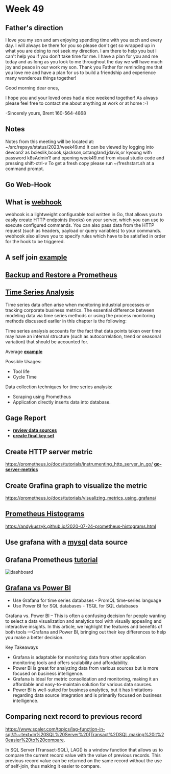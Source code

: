 # Week 49

## Father's direction

I love you my son and am enjoying spending time with you each and every day. I will always be there for you so please don't get so wrapped up in what you are doing to not seek my direction.  I am there to help you but I can't help you if you don't take time for me.  I have a plan for you and me today and as long as you look to me throughout the day we will have much joy and peace in our work my son.  Thank you Father for reminding me that you love me and have a plan for us to build a friendship and experience many wonderous things together!

Good morning dear ones,

I hope you and your loved ones had a nice weekend together!  As always please feel free to contact me about anything at work or at home :-)

-Sincerely yours,
Brent
160-564-4868

## Notes

Notes from this meeting will be located at: ~/src/repsys/status/2023/week49.md
It can be viewed by logging into devcon2 as bcieslik,bcook,sjackson,cstangland,jdavis,or kyoung with password k8sAdmin1! and opening week49.md from visual studio code and pressing shift-ctrl-v
To get a fresh copy please run ~/freshstart.sh at a command prompt.

## Go Web-Hook

## What is **[webhook](https://github.com/adnanh/webhook)**

webhook is a lightweight configurable tool written in Go, that allows you to easily create HTTP endpoints (hooks) on your server, which you can use to execute configured commands. You can also pass data from the HTTP request (such as headers, payload or query variables) to your commands. webhook also allows you to specify rules which have to be satisfied in order for the hook to be triggered.


## A self join **[example](../../volumes/sql/examples/mssql/self_join.md)**

## **[Backup and Restore a Prometheus](https://devopstales.github.io/kubernetes/backup-and-retore-prometheus/)**

## **[Time Series Analysis](../../linux/time-series-analysis/time-series-analysis.md)**

Time series data often arise when monitoring industrial processes or tracking corporate business metrics. The essential difference between modeling data via time series methods or using the process monitoring methods discussed earlier in this chapter is the following:

Time series analysis accounts for the fact that data points taken over time may have an internal structure (such as autocorrelation, trend or seasonal variation) that should be accounted for.

Average **[example](../../linux/time-series-analysis/smoothing-techniques.md)**

Possible Usages:

- Tool life
- Cycle Time

Data collection techniques for time series analysis:

- Scraping using Prometheus
- Application directly inserts data into database.

## Gage Report

- **[review data sources](../../volumes/sql/gages/review_data_sources.sql)**
- **[create final key set](../../volumes/sql/gages/final_key_set.sql)**

## Create HTTP server metric

<https://prometheus.io/docs/tutorials/instrumenting_http_server_in_go/>
**[go-server-metrics](../../volumes/go/tutorials/prometheus/counter/go-server-metrics.md#test)**

## Create Grafina graph to visualize the metric

<https://prometheus.io/docs/tutorials/visualizing_metrics_using_grafana/>

## **[Prometheus Histograms](../../linux/prometheus/histograms/histograms.md)**

<https://andykuszyk.github.io/2020-07-24-prometheus-histograms.html>

## Use grafana with a **[mysql](https://www.techrepublic.com/article/how-to-connect-grafana-to-a-remote-mysql-database/)** data source

## Grafana Prometheus **[tutorial](https://youtu.be/EGgtJUjky8w)**

![dashboard](../../linux/grafana/dashboard.png)

## **[Grafana vs Power BI](https://www.metricfire.com/blog/grafana-vs-power-bi/)**

- Use Grafana for time series databases - PromQL time-series language
- Use Power BI for SQL databases - TSQL for SQL databases

Grafana vs. Power BI – This is often a confusing decision for people wanting to select a data visualization and analytics tool with visually appealing and interactive insights. In this article, we highlight the features and benefits of both tools —Grafana and Power BI, bringing out their key differences to help you make a better decision.

Key Takeaways

- Grafana is adaptable for monitoring data from other application monitoring tools and offers scalability and affordability.
- Power BI is great for analyzing data from various sources but is more focused on business intelligence.
- Grafana is ideal for metric consolidation and monitoring, making it an affordable and easy-to-maintain solution for various data sources.
- Power BI is well-suited for business analytics, but it has limitations regarding data source integration and is primarily focused on business intelligence.

## Comparing next record to previous record

<https://www.scaler.com/topics/lag-function-in-sql/#:~:text=In%20SQL%20Server%20(Transact%2DSQL,making%20it%20easier%20to%20compare>.

In SQL Server (Transact-SQL), LAG() is a window function that allows us to compare the current record value with the value of previous records. This previous record value can be returned on the same record without the use of self-join, thus making it easier to compare.
